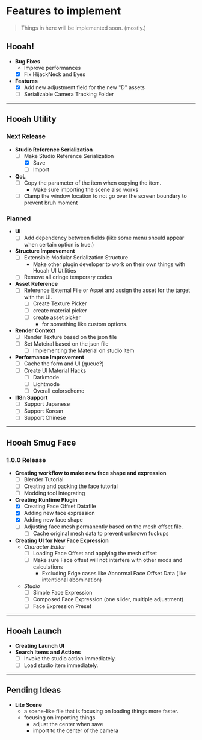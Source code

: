 ﻿# Features to implement

> Things in here will be implemented soon. (mostly.)

## Hooah!

- **Bug Fixes**
  - Improve performances 
  - [x] Fix HijackNeck and Eyes
 
- **Features**
  - [x] Add new adjustment field for the new "D" assets
  - [ ] Serializable Camera Tracking Folder

----

## Hooah Utility

### Next Release

- **Studio Reference Serialization**
  - [ ] Make Studio Reference Serialization
    - [x] Save
    - [ ] Import
- **QoL**
  - [ ] Copy the parameter of the item when copying the item.
    - Make sure importing the scene also works
  - [ ] Clamp the window location to not go  over the screen boundary to prevent bruh moment 

### Planned 
- **UI**
  - [ ] Add dependency between fields (like some menu should appear when certain option is true.)
- **Structure Improvement**
  - [ ] Extensible Modular Serialization Structure
    - Make other plugin developer to work on their own things with Hooah UI Utilities
  - [ ] Remove all cringe temporary codes
- **Asset Reference**
  - [ ] Reference External File or Asset and assign the asset for the target with the UI.
    - [ ] Create Texture Picker
    - [ ] create material picker
    - [ ] create asset picker 
      - for something like custom options.
- **Render Context**
  - [ ] Render Texture based on the json file
  - [ ] Set Mateiral based on the json file
    - [ ] Implementing the Material on studio item
- **Performance Improvement**
  - [ ] Cache the form and UI (queue?)
  - [ ] Create UI Material Hacks
    - [ ] Darkmode
    - [ ] Lightmode
    - [ ] Overall colorscheme
- **I18n Support**
  - [ ] Support Japanese
  - [ ] Support Korean
  - [ ] Support Chinese

----

## Hooah Smug Face

### 1.0.0 Release

- **Creating workflow to make new face shape and expression**
  - [ ] Blender Tutorial
  - [ ] Creating and packing the face tutorial
  - [ ] Modding tool integrating
   
- **Creating Runtime Plugin**
  - [x] Creating Face Offset Datafile
  - [x] Adding new face expression
  - [x] Adding new face shape
  - [ ] Adjusting face mesh permanently based on the mesh offset file.
    - [ ] Cache original mesh data to prevent unknown fuckups
    
- **Creating UI for New Face Expression**
  - *Character Editor*
    - [ ] Loading Face Offset and applying the mesh offset
    - [ ] Make sure Face offset will not interfere with other mods and calculations
      - Excluding Edge cases like Abnormal Face Offset Data  (like intentional abomination)
  - *Studio*
    - [ ] Simple Face Expression
    - [ ] Composed Face Expression (one slider, multiple adjustment)
    - [ ] Face Expression Preset

----
 
## Hooah Launch

- **Creating Launch UI**
- **Search Items and Actions**
  - [ ] Invoke the studio action immediately.
  - [ ] Load studio item immediately.

----

## Pending Ideas

- **Lite Scene**
  - a scene-like file that is focusing on loading things more faster.
  - focusing on importing things
    - adjust the center when save
    - import to the center of the camera
